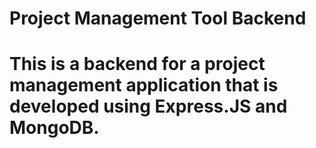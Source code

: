 # Project Management Tool Backend

# This is a backend for a project management application that is developed using Express.JS and MongoDB.
